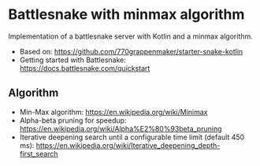 # Battlesnake with minmax algorithm
Implementation of a battlesnake server with Kotlin and a minmax algorithm.

 - Based on: https://github.com/770grappenmaker/starter-snake-kotlin
 - Getting started with Battlesnake: https://docs.battlesnake.com/quickstart

## Algorithm
 - Min-Max algorithm: https://en.wikipedia.org/wiki/Minimax
 - Alpha-beta pruning for speedup: https://en.wikipedia.org/wiki/Alpha%E2%80%93beta_pruning
 - Iterative deepening search until a configurable time limit (default 450 ms): https://en.wikipedia.org/wiki/Iterative_deepening_depth-first_search

